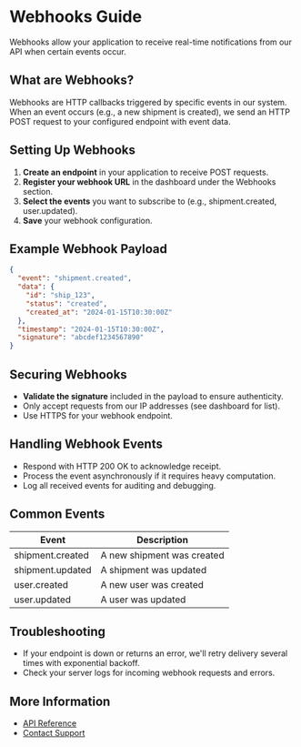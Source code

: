 # Webhooks Guide

Webhooks allow your application to receive real-time notifications from our API when certain events occur.

## What are Webhooks?

Webhooks are HTTP callbacks triggered by specific events in our system. When an event occurs (e.g., a new shipment is created), we send an HTTP POST request to your configured endpoint with event data.

## Setting Up Webhooks

1. **Create an endpoint** in your application to receive POST requests.
2. **Register your webhook URL** in the dashboard under the Webhooks section.
3. **Select the events** you want to subscribe to (e.g., shipment.created, user.updated).
4. **Save** your webhook configuration.

## Example Webhook Payload

```json
{
  "event": "shipment.created",
  "data": {
    "id": "ship_123",
    "status": "created",
    "created_at": "2024-01-15T10:30:00Z"
  },
  "timestamp": "2024-01-15T10:30:00Z",
  "signature": "abcdef1234567890"
}
```

## Securing Webhooks

- **Validate the signature** included in the payload to ensure authenticity.
- Only accept requests from our IP addresses (see dashboard for list).
- Use HTTPS for your webhook endpoint.

## Handling Webhook Events

- Respond with HTTP 200 OK to acknowledge receipt.
- Process the event asynchronously if it requires heavy computation.
- Log all received events for auditing and debugging.

## Common Events

| Event                | Description                       |
|----------------------|-----------------------------------|
| shipment.created     | A new shipment was created        |
| shipment.updated     | A shipment was updated            |
| user.created         | A new user was created            |
| user.updated         | A user was updated                |

## Troubleshooting

- If your endpoint is down or returns an error, we'll retry delivery several times with exponential backoff.
- Check your server logs for incoming webhook requests and errors.

## More Information

- [API Reference](../api-reference/index.md)
- [Contact Support](../support/contact.md) 